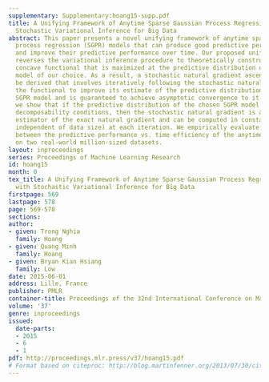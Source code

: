 ```yaml
---
supplementary: Supplementary:hoang15-supp.pdf
title: A Unifying Framework of Anytime Sparse Gaussian Process Regression Models with
  Stochastic Variational Inference for Big Data
abstract: This paper presents a novel unifying framework of anytime sparse Gaussian
  process regression (SGPR) models that can produce good predictive performance fast
  and improve their predictive performance over time. Our proposed unifying framework
  reverses the variational inference procedure to theoretically construct a non-trivial,
  concave functional that is maximized at the predictive distribution of any SGPR
  model of our choice. As a result, a stochastic natural gradient ascent method can
  be derived that involves iteratively following the stochastic natural gradient of
  the functional to improve its estimate of the predictive distribution of the chosen
  SGPR model and is guaranteed to achieve asymptotic convergence to it. Interestingly,
  we show that if the predictive distribution of the chosen SGPR model satisfies certain
  decomposability conditions, then the stochastic natural gradient is an unbiased
  estimator of the exact natural gradient and can be computed in constant time (i.e.,
  independent of data size) at each iteration. We empirically evaluate the trade-off
  between the predictive performance vs. time efficiency of the anytime SGPR models
  on two real-world million-sized datasets.
layout: inproceedings
series: Proceedings of Machine Learning Research
id: hoang15
month: 0
tex_title: A Unifying Framework of Anytime Sparse Gaussian Process Regression Models
  with Stochastic Variational Inference for Big Data
firstpage: 569
lastpage: 578
page: 569-578
sections: 
author:
- given: Trong Nghia
  family: Hoang
- given: Quang Minh
  family: Hoang
- given: Bryan Kian Hsiang
  family: Low
date: 2015-06-01
address: Lille, France
publisher: PMLR
container-title: Proceedings of the 32nd International Conference on Machine Learning
volume: '37'
genre: inproceedings
issued:
  date-parts:
  - 2015
  - 6
  - 1
pdf: http://proceedings.mlr.press/v37/hoang15.pdf
# Format based on citeproc: http://blog.martinfenner.org/2013/07/30/citeproc-yaml-for-bibliographies/
---
```

